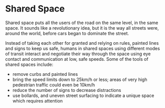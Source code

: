 # Shared Space

Shared space puts all the users of the road on the same level, in the same space. It sounds like a revolutionary idea, but it is the way all streets were, around the world, before cars began to dominate the street.

Instead of taking each other for granted and relying on rules, painted lines and signs to keep us safe, humans in shared spaces using different modes of transit interact and negotiate their way through the space using eye contact and communication at low, safe speeds. Some of the tools of shared spaces include:

* remove curbs and painted lines
* bring the speed limits down to 25km/h or less; areas of very high pedestrian traffic could even be 10km/h
* reduce the number of signs to decrease distractions
* use bollards, and uneven street surfacing to indicate a unique space which requires attention
